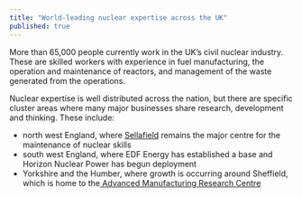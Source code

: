 ```yaml
---
title: "World-leading nuclear expertise across the UK"
published: true
---
```

More than 65,000 people currently work in the UK’s civil nuclear industry. These are skilled workers with experience in fuel manufacturing, the operation and maintenance of reactors, and management of the waste generated from the operations.

Nuclear expertise is well distributed across the nation, but there are specific cluster areas where many major businesses share research, development and thinking. These include: 

- north west England, where [Sellafield](http://www.sellafieldsites.com/) remains the major centre for the maintenance of nuclear skills
- south west England, where EDF Energy has established a base and Horizon Nuclear Power has begun deployment
- Yorkshire and the Humber, where growth is occurring around Sheffield, which is home to the[ Advanced Manufacturing Research Centre](http://www.amrc.co.uk/)
